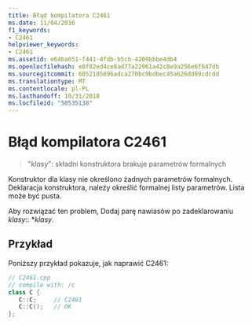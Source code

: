 ```yaml
---
title: Błąd kompilatora C2461
ms.date: 11/04/2016
f1_keywords:
- C2461
helpviewer_keywords:
- C2461
ms.assetid: e64ba651-f441-4fdb-b5cb-4209bbbe4db4
ms.openlocfilehash: e8f82ed4ce8ad77a22961a42c8e9a256e6f647db
ms.sourcegitcommit: 6052185696adca270bc9bdbec45a626dd89cdcdd
ms.translationtype: MT
ms.contentlocale: pl-PL
ms.lasthandoff: 10/31/2018
ms.locfileid: "50535138"
---
```

# <a name="compiler-error-c2461"></a>Błąd kompilatora C2461

> "*klasy*": składni konstruktora brakuje parametrów formalnych

Konstruktor dla klasy nie określono żadnych parametrów formalnych. Deklaracja konstruktora, należy określić formalnej listy parametrów. Lista może być pusta.

Aby rozwiązać ten problem, Dodaj parę nawiasów po zadeklarowaniu *klasy*:: **klasy*.

## <a name="example"></a>Przykład

Poniższy przykład pokazuje, jak naprawić C2461:

```cpp
// C2461.cpp
// compile with: /c
class C {
   C::C;     // C2461
   C::C();   // OK
};
```